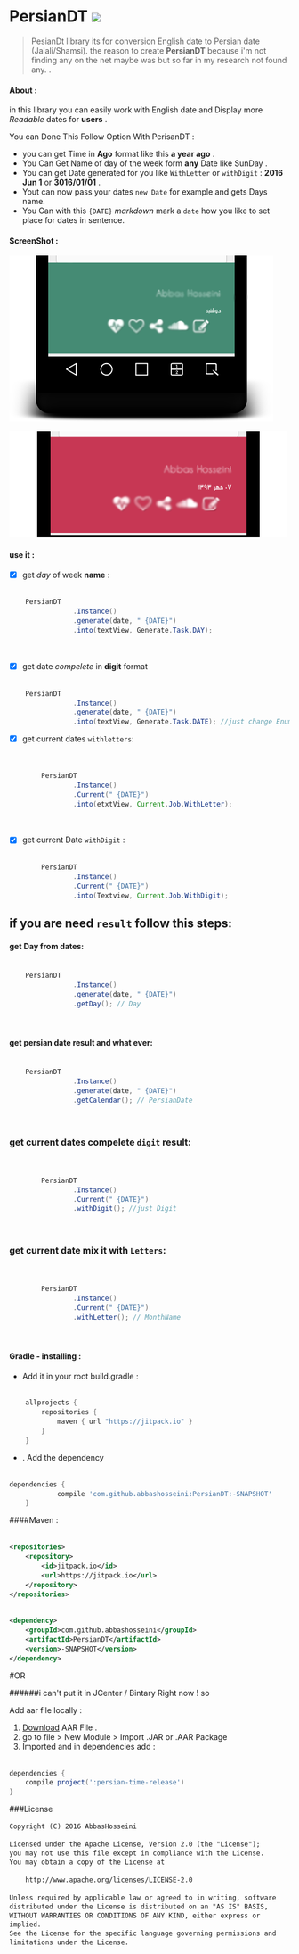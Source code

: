 # PersianDT [![](https://jitpack.io/v/abbashosseini/PersianDT.svg)](https://jitpack.io/#abbashosseini/PersianDT)
> PesianDt library its for conversion English date to Persian date (Jalali/Shamsi). 
the reason to create **PersianDT** because i'm not finding any on the net maybe was but so far in my research not found any. .

#### About :

in this library you can easily work with English date and Display more _Readable_ dates for  **users** .

You can Done This Follow Option With PerisanDT :

* you can get Time in **Ago** format like this **a year ago** .
* You Can Get Name of day of the week form **any** Date like SunDay .
* You can get Date generated for you like  `WithLetter` or `withDigit` : **2016 Jun 1** or **3016/01/01** .
* Yout can now pass your dates `new Date` for example and gets Days name.
* You Can with this `{DATE}` _markdown_ mark a `date` how you like to set place for dates in sentence.

#### ScreenShot :

![Image of PerisanDT](https://github.com/abbashosseini/PersianDT/blob/master/ScreenShots/2016-02-07-013831.png)


![Image of PerisanDT](https://github.com/abbashosseini/PersianDT/blob/master/ScreenShots/2016-02-07-014243.png)

#### use it :

- [x] get _day_ of week **name** :

```java
  	
  	PersianDT
                .Instance()
                .generate(date, " {DATE}")
                .into(textView, Generate.Task.DAY);
  
  
````

- [x] get date _compelete_ in **digit** format 

```java
  
  	PersianDT
                .Instance()
                .generate(date, " {DATE}")
                .into(textView, Generate.Task.DATE); //just change Enum `DAY` to `DATE`
````

- [x] get current dates `withletters`:

```java

  	
        PersianDT
                .Instance()
                .Current(" {DATE}")
                .into(etxtView, Current.Job.WithLetter);
        
        
````

- [x] get current Date `withDigit`  :

```java

        PersianDT
                .Instance()
                .Current(" {DATE}")
                .into(Textview, Current.Job.WithDigit);

````

## if you are need `result` follow this steps:

#### get Day from dates:


```java
  	
  	PersianDT
                .Instance()
                .generate(date, " {DATE}")
                .getDay(); // Day
  
  
````


#### get persian date result and what ever:


```java
	
	PersianDT
                .Instance()
                .generate(date, " {DATE}")
                .getCalendar(); // PersianDate
  
  
````


### get current dates compelete `digit` result:


```java
  	
  	
        PersianDT
                .Instance()
                .Current(" {DATE}")
                .withDigit(); //just Digit
  
  
````


### get current date mix it with `Letters`:


```java
  	

        PersianDT
                .Instance()
                .Current(" {DATE}")
                .withLetter(); // MonthName
  
  
````

#### Gradle - installing :

* Add it in your root build.gradle :

```gradle

	allprojects {
		repositories {
			maven { url "https://jitpack.io" }
		}
	}

```
* . Add the dependency


```gradle

dependencies {
	        compile 'com.github.abbashosseini:PersianDT:-SNAPSHOT'
	}

```

####Maven :

```xml

<repositories>
	<repository>
	    <id>jitpack.io</id>
	    <url>https://jitpack.io</url>
	</repository>
</repositories>
```
```xml

<dependency>
    <groupId>com.github.abbashosseini</groupId>
    <artifactId>PersianDT</artifactId>
    <version>-SNAPSHOT</version>
</dependency>

```

#OR

######i can't put it in JCenter / Bintary Right now ! so

Add aar file locally :

1. [Download](https://github.com/abbashosseini/PersianDT/blob/master/persian-time-release.aar?raw=true) AAR File .
2. go to file > New Module > Import .JAR or .AAR Package
3. Imported and in dependencies add :

```gradle 

dependencies {
    compile project(':persian-time-release')
}

```

###License

	Copyright (C) 2016 AbbasHosseini
	
	Licensed under the Apache License, Version 2.0 (the "License");
	you may not use this file except in compliance with the License.
	You may obtain a copy of the License at
	
	    http://www.apache.org/licenses/LICENSE-2.0
	
	Unless required by applicable law or agreed to in writing, software
	distributed under the License is distributed on an "AS IS" BASIS,
	WITHOUT WARRANTIES OR CONDITIONS OF ANY KIND, either express or implied.
	See the License for the specific language governing permissions and
	limitations under the License.

